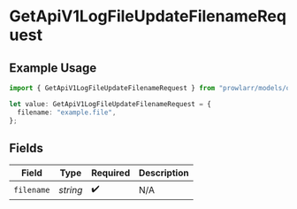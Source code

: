 # GetApiV1LogFileUpdateFilenameRequest

## Example Usage

```typescript
import { GetApiV1LogFileUpdateFilenameRequest } from "prowlarr/models/operations";

let value: GetApiV1LogFileUpdateFilenameRequest = {
  filename: "example.file",
};
```

## Fields

| Field              | Type               | Required           | Description        |
| ------------------ | ------------------ | ------------------ | ------------------ |
| `filename`         | *string*           | :heavy_check_mark: | N/A                |